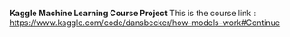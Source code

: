 **Kaggle Machine Learning Course Project** 
This is the course link : https://www.kaggle.com/code/dansbecker/how-models-work#Continue
